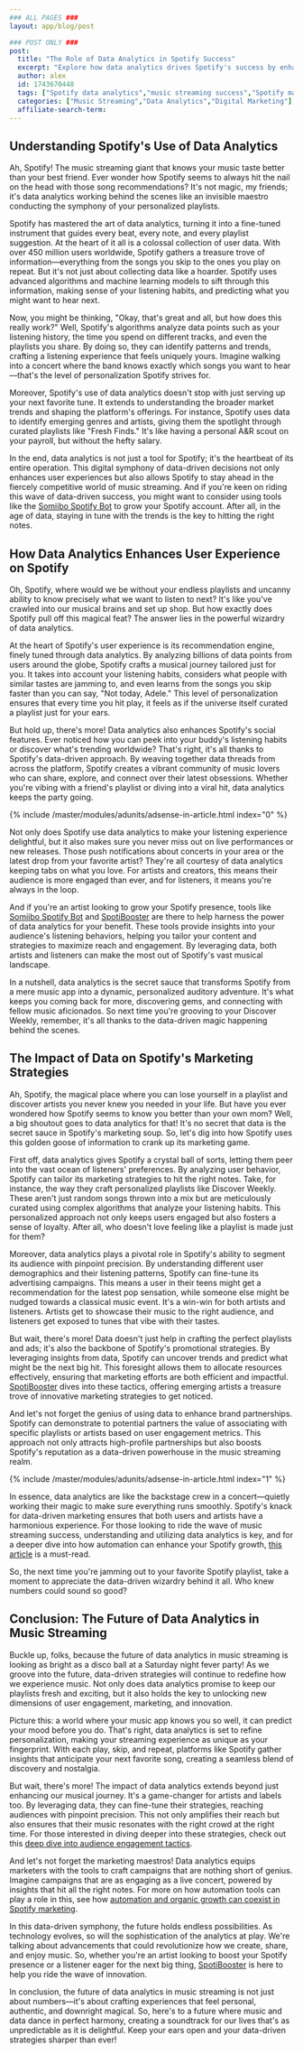 ```yaml
---
### ALL PAGES ###
layout: app/blog/post

### POST ONLY ###
post:
  title: "The Role of Data Analytics in Spotify Success"
  excerpt: "Explore how data analytics drives Spotify's success by enhancing user experience, optimizing marketing strategies, and shaping the future of music streaming."
  author: alex
  id: 1743670448
  tags: ["Spotify data analytics","music streaming success","Spotify marketing","data-driven strategies"]
  categories: ["Music Streaming","Data Analytics","Digital Marketing"]
  affiliate-search-term: 
---
```


## Understanding Spotify's Use of Data Analytics

Ah, Spotify! The music streaming giant that knows your music taste better than your best friend. Ever wonder how Spotify seems to always hit the nail on the head with those song recommendations? It's not magic, my friends; it's data analytics working behind the scenes like an invisible maestro conducting the symphony of your personalized playlists.

Spotify has mastered the art of data analytics, turning it into a fine-tuned instrument that guides every beat, every note, and every playlist suggestion. At the heart of it all is a colossal collection of user data. With over 450 million users worldwide, Spotify gathers a treasure trove of information—everything from the songs you skip to the ones you play on repeat. But it's not just about collecting data like a hoarder. Spotify uses advanced algorithms and machine learning models to sift through this information, making sense of your listening habits, and predicting what you might want to hear next.

Now, you might be thinking, "Okay, that's great and all, but how does this really work?" Well, Spotify's algorithms analyze data points such as your listening history, the time you spend on different tracks, and even the playlists you share. By doing so, they can identify patterns and trends, crafting a listening experience that feels uniquely yours. Imagine walking into a concert where the band knows exactly which songs you want to hear—that's the level of personalization Spotify strives for.

Moreover, Spotify's use of data analytics doesn't stop with just serving up your next favorite tune. It extends to understanding the broader market trends and shaping the platform's offerings. For instance, Spotify uses data to identify emerging genres and artists, giving them the spotlight through curated playlists like "Fresh Finds." It's like having a personal A&R scout on your payroll, but without the hefty salary.

In the end, data analytics is not just a tool for Spotify; it's the heartbeat of its entire operation. This digital symphony of data-driven decisions not only enhances user experiences but also allows Spotify to stay ahead in the fiercely competitive world of music streaming. And if you're keen on riding this wave of data-driven success, you might want to consider using tools like the [Somiibo Spotify Bot](https://spotibooster.com) to grow your Spotify account. After all, in the age of data, staying in tune with the trends is the key to hitting the right notes.

## How Data Analytics Enhances User Experience on Spotify

Oh, Spotify, where would we be without your endless playlists and uncanny ability to know precisely what we want to listen to next? It's like you've crawled into our musical brains and set up shop. But how exactly does Spotify pull off this magical feat? The answer lies in the powerful wizardry of data analytics.

At the heart of Spotify's user experience is its recommendation engine, finely tuned through data analytics. By analyzing billions of data points from users around the globe, Spotify crafts a musical journey tailored just for you. It takes into account your listening habits, considers what people with similar tastes are jamming to, and even learns from the songs you skip faster than you can say, "Not today, Adele." This level of personalization ensures that every time you hit play, it feels as if the universe itself curated a playlist just for your ears.

But hold up, there's more! Data analytics also enhances Spotify's social features. Ever noticed how you can peek into your buddy's listening habits or discover what's trending worldwide? That's right, it's all thanks to Spotify's data-driven approach. By weaving together data threads from across the platform, Spotify creates a vibrant community of music lovers who can share, explore, and connect over their latest obsessions. Whether you're vibing with a friend's playlist or diving into a viral hit, data analytics keeps the party going.

{% include /master/modules/adunits/adsense-in-article.html index="0" %}

Not only does Spotify use data analytics to make your listening experience delightful, but it also makes sure you never miss out on live performances or new releases. Those push notifications about concerts in your area or the latest drop from your favorite artist? They're all courtesy of data analytics keeping tabs on what you love. For artists and creators, this means their audience is more engaged than ever, and for listeners, it means you're always in the loop.

And if you're an artist looking to grow your Spotify presence, tools like [Somiibo Spotify Bot](https://somiibo.com/platforms/spotify-bot) and [SpotiBooster](https://spotibooster.com/blog/leveraging-spotify-automation-tips-and-tricks-for-artists) are there to help harness the power of data analytics for your benefit. These tools provide insights into your audience's listening behaviors, helping you tailor your content and strategies to maximize reach and engagement. By leveraging data, both artists and listeners can make the most out of Spotify's vast musical landscape.

In a nutshell, data analytics is the secret sauce that transforms Spotify from a mere music app into a dynamic, personalized auditory adventure. It's what keeps you coming back for more, discovering gems, and connecting with fellow music aficionados. So next time you're grooving to your Discover Weekly, remember, it's all thanks to the data-driven magic happening behind the scenes.

## The Impact of Data on Spotify's Marketing Strategies

Ah, Spotify, the magical place where you can lose yourself in a playlist and discover artists you never knew you needed in your life. But have you ever wondered how Spotify seems to know you better than your own mom? Well, a big shoutout goes to data analytics for that! It's no secret that data is the secret sauce in Spotify's marketing soup. So, let's dig into how Spotify uses this golden goose of information to crank up its marketing game.

First off, data analytics gives Spotify a crystal ball of sorts, letting them peer into the vast ocean of listeners' preferences. By analyzing user behavior, Spotify can tailor its marketing strategies to hit the right notes. Take, for instance, the way they craft personalized playlists like Discover Weekly. These aren't just random songs thrown into a mix but are meticulously curated using complex algorithms that analyze your listening habits. This personalized approach not only keeps users engaged but also fosters a sense of loyalty. After all, who doesn't love feeling like a playlist is made just for them?

Moreover, data analytics plays a pivotal role in Spotify's ability to segment its audience with pinpoint precision. By understanding different user demographics and their listening patterns, Spotify can fine-tune its advertising campaigns. This means a user in their teens might get a recommendation for the latest pop sensation, while someone else might be nudged towards a classical music event. It's a win-win for both artists and listeners. Artists get to showcase their music to the right audience, and listeners get exposed to tunes that vibe with their tastes. 

But wait, there's more! Data doesn't just help in crafting the perfect playlists and ads; it's also the backbone of Spotify's promotional strategies. By leveraging insights from data, Spotify can uncover trends and predict what might be the next big hit. This foresight allows them to allocate resources effectively, ensuring that marketing efforts are both efficient and impactful. [SpotiBooster](https://spotibooster.com/blog/innovative-spotify-marketing-tactics-for-emerging-artists) dives into these tactics, offering emerging artists a treasure trove of innovative marketing strategies to get noticed.

And let's not forget the genius of using data to enhance brand partnerships. Spotify can demonstrate to potential partners the value of associating with specific playlists or artists based on user engagement metrics. This approach not only attracts high-profile partnerships but also boosts Spotify's reputation as a data-driven powerhouse in the music streaming realm.

{% include /master/modules/adunits/adsense-in-article.html index="1" %}

In essence, data analytics are like the backstage crew in a concert—quietly working their magic to make sure everything runs smoothly. Spotify's knack for data-driven marketing ensures that both users and artists have a harmonious experience. For those looking to ride the wave of music streaming success, understanding and utilizing data analytics is key, and for a deeper dive into how automation can enhance your Spotify growth, [this article](https://spotibooster.com/blog/how-to-harness-the-power-of-somiibo-for-spotify-growth) is a must-read. 

So, the next time you're jamming out to your favorite Spotify playlist, take a moment to appreciate the data-driven wizardry behind it all. Who knew numbers could sound so good?

## Conclusion: The Future of Data Analytics in Music Streaming

Buckle up, folks, because the future of data analytics in music streaming is looking as bright as a disco ball at a Saturday night fever party! As we groove into the future, data-driven strategies will continue to redefine how we experience music. Not only does data analytics promise to keep our playlists fresh and exciting, but it also holds the key to unlocking new dimensions of user engagement, marketing, and innovation.

Picture this: a world where your music app knows you so well, it can predict your mood before you do. That's right, data analytics is set to refine personalization, making your streaming experience as unique as your fingerprint. With each play, skip, and repeat, platforms like Spotify gather insights that anticipate your next favorite song, creating a seamless blend of discovery and nostalgia.

But wait, there's more! The impact of data analytics extends beyond just enhancing our musical journey. It's a game-changer for artists and labels too. By leveraging data, they can fine-tune their strategies, reaching audiences with pinpoint precision. This not only amplifies their reach but also ensures that their music resonates with the right crowd at the right time. For those interested in diving deeper into these strategies, check out this [deep dive into audience engagement tactics](https://spotibooster.com/blog/spotify-marketing-a-deep-dive-into-audience-engagement-tactics).

And let's not forget the marketing maestros! Data analytics equips marketers with the tools to craft campaigns that are nothing short of genius. Imagine campaigns that are as engaging as a live concert, powered by insights that hit all the right notes. For more on how automation tools can play a role in this, see how [automation and organic growth can coexist in Spotify marketing](https://spotibooster.com/blog/can-automation-and-organic-growth-coexist-in-spotify-marketing).

In this data-driven symphony, the future holds endless possibilities. As technology evolves, so will the sophistication of the analytics at play. We're talking about advancements that could revolutionize how we create, share, and enjoy music. So, whether you're an artist looking to boost your Spotify presence or a listener eager for the next big thing, [SpotiBooster](https://spotibooster.com) is here to help you ride the wave of innovation.

In conclusion, the future of data analytics in music streaming is not just about numbers—it's about crafting experiences that feel personal, authentic, and downright magical. So, here's to a future where music and data dance in perfect harmony, creating a soundtrack for our lives that's as unpredictable as it is delightful. Keep your ears open and your data-driven strategies sharper than ever!
